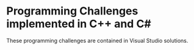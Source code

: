 Programming Challenges implemented in C++ and C#
================================================
These programming challenges are contained in
Visual Studio solutions.